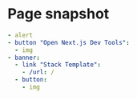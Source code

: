 # Page snapshot

```yaml
- alert
- button "Open Next.js Dev Tools":
  - img
- banner:
  - link "Stack Template":
    - /url: /
  - button:
    - img
```